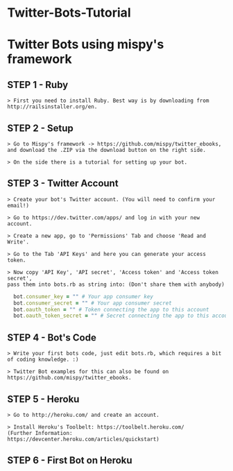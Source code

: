 Twitter-Bots-Tutorial
=====================

# Twitter Bots using mispy's framework


## STEP 1 - Ruby
```
> First you need to install Ruby. Best way is by downloading from http://railsinstaller.org/en.
```


## STEP 2 - Setup
```
> Go to Mispy's framework -> https://github.com/mispy/twitter_ebooks,
and download the .ZIP via the download button on the right side.

> On the side there is a tutorial for setting up your bot.
```


## STEP 3 - Twitter Account
```
> Create your bot's Twitter account. (You will need to confirm your email!)

> Go to https://dev.twitter.com/apps/ and log in with your new account.

> Create a new app, go to 'Permissions' Tab and choose 'Read and Write'.

> Go to the Tab 'API Keys' and here you can generate your access token.

> Now copy 'API Key', 'API secret', 'Access token' and 'Access token secret',
pass them into bots.rb as string into: (Don't share them with anybody)
```
``` ruby
  bot.consumer_key = "" # Your app consumer key
  bot.consumer_secret = "" # Your app consumer secret
  bot.oauth_token = "" # Token connecting the app to this account
  bot.oauth_token_secret = "" # Secret connecting the app to this account
```


## STEP 4 - Bot's Code
```
> Write your first bots code, just edit bots.rb, which requires a bit of coding knowledge. :)

> Twitter Bot examples for this can also be found on https://github.com/mispy/twitter_ebooks.
```


## STEP 5 - Heroku
```
> Go to http://heroku.com/ and create an account.

> Install Heroku's Toolbelt: https://toolbelt.heroku.com/
(Further Information: https://devcenter.heroku.com/articles/quickstart)
```

## STEP 6 - First Bot on Heroku
```



```
